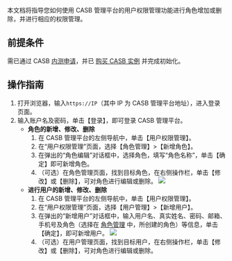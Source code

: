 本文档将指导您如何使用 CASB 管理平台的用户权限管理功能进行角色增加或删除，并进行相应的权限管理。

## 前提条件
需已通过 CASB [内测申请](https://cloud.tencent.com/apply/p/2vnlem5njlz)，并已 [购买 CASB 实例](https://cloud.tencent.com/document/product/1303/48148) 并完成初始化。

## 操作指南
1. 打开浏览器，输入`https://IP`（其中 IP 为 CASB 管理平台地址），进入登录页面。
2. 输入账户名及密码，单击【登录】，即可登录 CASB 管理平台。
<span id="role"></span>
	- **角色的新增、修改、删除**
		1. 在 CASB 管理平台的左侧导航中，单击【用户权限管理】。
		2. 在“用户权限管理”页面，选择【角色管理】>【新增角色】。
		3. 在弹出的“角色编辑”对话框中，选择角色，填写“角色名称”，单击【确定】即可新增角色。
		4. （可选）在角色管理页面，找到目标角色，在右侧操作栏，单击【修改】或【删除】，可对角色进行编辑或删除。
![](https://main.qcloudimg.com/raw/fd99bc18933eafa95bc82753ab2e9e1c.png)
	- **进行用户的新增、修改、删除**
		1. 在 CASB 管理平台的左侧导航中，单击【用户权限管理】。
		2. 在“用户权限管理”页面，选择【用户管理】>【新增用户】。
		3. 在弹出的“新增用户”对话框中，输入用户名、真实姓名、密码、邮箱、手机号及角色（选择在 [角色管理](#role) 中，所创建的角色）等信息，单击【确定】，即可新增用户。
	![](https://main.qcloudimg.com/raw/1d7cfb4761e0536c6b77345f7a8d4834.png)
		4. （可选）在用户管理页面，找到目标用户，在右侧操作栏，单击【修改】或【删除】，可对角色进行编辑或删除。
